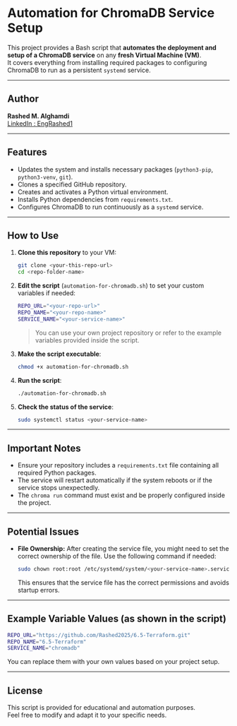 # Automation for ChromaDB Service Setup

This project provides a Bash script that **automates the deployment and setup of a ChromaDB service** on any **fresh Virtual Machine (VM)**.  
It covers everything from installing required packages to configuring ChromaDB to run as a persistent `systemd` service.

---

## Author

**Rashed M. Alghamdi**  
[LinkedIn : EngRashed1](https://www.linkedin.com/in/engrashed1)

---

## Features

- Updates the system and installs necessary packages (`python3-pip`, `python3-venv`, `git`).
- Clones a specified GitHub repository.
- Creates and activates a Python virtual environment.
- Installs Python dependencies from `requirements.txt`.
- Configures ChromaDB to run continuously as a `systemd` service.

---

## How to Use

1. **Clone this repository** to your VM:

   ```bash
   git clone <your-this-repo-url>
   cd <repo-folder-name>
   ```

2. **Edit the script** (`automation-for-chromadb.sh`) to set your custom variables if needed:

   ```bash
   REPO_URL="<your-repo-url>"
   REPO_NAME="<your-repo-name>"
   SERVICE_NAME="<your-service-name>"
   ```

   > You can use your own project repository or refer to the example variables provided inside the script.

3. **Make the script executable**:

   ```bash
   chmod +x automation-for-chromadb.sh
   ```

4. **Run the script**:

   ```bash
   ./automation-for-chromadb.sh
   ```

5. **Check the status of the service**:

   ```bash
   sudo systemctl status <your-service-name>
   ```

---

## Important Notes

- Ensure your repository includes a `requirements.txt` file containing all required Python packages.
- The service will restart automatically if the system reboots or if the service stops unexpectedly.
- The `chroma run` command must exist and be properly configured inside the project.

---

## Potential Issues

- **File Ownership:** After creating the service file, you might need to set the correct ownership of the file. Use the following command if needed:

  ```bash
  sudo chown root:root /etc/systemd/system/<your-service-name>.service
  ```

  This ensures that the service file has the correct permissions and avoids startup errors.

---

## Example Variable Values (as shown in the script)

```bash
REPO_URL="https://github.com/Rashed2025/6.5-Terraform.git"
REPO_NAME="6.5-Terraform"
SERVICE_NAME="chromadb"
```

You can replace them with your own values based on your project setup.

---

## License

This script is provided for educational and automation purposes.  
Feel free to modify and adapt it to your specific needs.

